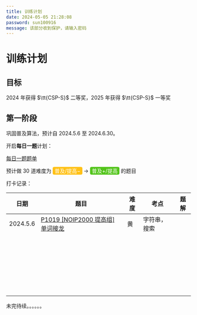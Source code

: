 ```yaml
---
title: 训练计划
date: 2024-05-05 21:28:08
password: sun100916
message: 该部分收到保护，请输入密码
---
```


# 训练计划
## 目标

2024 年获得 $\tt{CSP-S}$  二等奖，2025 年获得 $\tt{CSP-S}$  一等奖

## 第一阶段

巩固普及算法，预计自 2024.5.6 至 2024.6.30。

开启**每日一题**计划：

[每日一题题单](https://www.luogu.com.cn/training/510243)

<!DOCTYPE html>
<html lang="en">
<head>
    <meta charset="UTF-8">
    <meta name="viewport" content="width=device-width, initial-scale=1.0">
    <title>Markdown to HTML</title>
    <style>
        .yellow-bg {
            background-color: #ffc116;
            color: white;
        }
        .green-bg {
            background-color: #52C41A;
            color: white;
        }
        .color-box {
            padding: 2px 5px;
            border-radius: 4px;
        }
    </style>
</head>
<body>
    <p>
         预计做 30 道难度为
        <span class="color-box yellow-bg">普及/提高−</span>
        <span>&rarr;</span>
        <span class="color-box green-bg">普及+/提高</span>
        的题目
    </p>
</body>
</html>

打卡记录：

| 日期     | 题目                                                         | 难度 | 考点         | 题解 |
| -------- | ------------------------------------------------------------ | ---- | ------------ | ---- |
| 2024.5.6 | [P1019 [NOIP2000 提高组] 单词接龙](https://www.luogu.com.cn/problem/P1019) | 黄   | 字符串，搜索 |      |
|          |                                                              |      |              |      |
|          |                                                              |      |              |      |
|          |                                                              |      |              |      |
|          |                                                              |      |              |      |
|          |                                                              |      |              |      |
|          |                                                              |      |              |      |
|          |                                                              |      |              |      |
|          |                                                              |      |              |      |
|          |                                                              |      |              |      |
|          |                                                              |      |              |      |
|          |                                                              |      |              |      |
|          |                                                              |      |              |      |
|          |                                                              |      |              |      |
|          |                                                              |      |              |      |
|          |                                                              |      |              |      |
|          |                                                              |      |              |      |
|          |                                                              |      |              |      |
|          |                                                              |      |              |      |
|          |                                                              |      |              |      |
|          |                                                              |      |              |      |
|          |                                                              |      |              |      |
|          |                                                              |      |              |      |
|          |                                                              |      |              |      |
|          |                                                              |      |              |      |
|          |                                                              |      |              |      |
|          |                                                              |      |              |      |
|          |                                                              |      |              |      |
|          |                                                              |      |              |      |



未完待续。。。。。。
